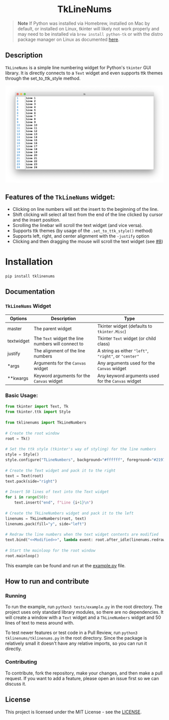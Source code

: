 <h1 align="center">TkLineNums</h1>

> **Note**
> If Python was installed via Homebrew, installed on Mac by default, or installed on Linux, tkinter will likely not work properly and may need to be installed via `brew install python-tk` or with the distro package manager on Linux as documented [here](https://tecadmin.net/how-to-install-python-tkinter-on-linux/).

## Description
`TkLineNums` is a simple line numbering widget for Python's `tkinter` GUI library. It is directly connects to a `Text` widget and even supports ttk themes through the set_to_ttk_style method.

![img](https://github.com/Moosems/TkLineNums/raw/main/images/TkLineNumsPhoto.png)

## Features of the `TkLineNums` widget:

- Clicking on line numbers will set the insert to the beginning of the line.
- Shift clicking will select all text from the end of the line clicked by cursor and the insert position.
- Scrolling the linebar will scroll the text widget (and vice versa).
- Supports ttk themes (by usage of the `.set_to_ttk_style()` method)
- Supports left, right, and center alignment with the `-justify` option
- Clicking and then dragging the mouse will scroll the text widget (see [#8](https://github.com/Moosems/TkLineNums/pull/8))

# Installation
`pip install tklinenums`

## Documentation
### `TkLineNums` Widget
|Options|Description|Type|
|---|---|---|
|master|The parent widget|Tkinter widget (defaults to `tkinter.Misc`)|
|textwidget|The `Text` widget the line numbers will connect to|Tkinter `Text` widget (or child class)|
|justify|The alignment of the line numbers|A string as either `"left"`, `"right"`, or `"center"`|
|*args|Arguments for the `Canvas` widget|Any arguments used for the `Canvas` widget|
|**kwargs|Keyword arguments for the `Canvas` widget|Any keyword arguments used for the `Canvas` widget|

### Basic Usage:
```python
from tkinter import Text, Tk
from tkinter.ttk import Style

from tklinenums import TkLineNumbers

# Create the root window
root = Tk()

# Set the ttk style (tkinter's way of styling) for the line numbers
style = Style()
style.configure("TLineNumbers", background="#ffffff", foreground="#2197db")

# Create the Text widget and pack it to the right
text = Text(root)
text.pack(side="right")

# Insert 50 lines of text into the Text widget
for i in range(50):
    text.insert("end", f"Line {i+1}\n")

# Create the TkLineNumbers widget and pack it to the left
linenums = TkLineNumbers(root, text)
linenums.pack(fill="y", side="left")

# Redraw the line numbers when the text widget contents are modified
text.bind("<<Modified>>", lambda event: root.after_idle(linenums.redraw), add=True)

# Start the mainloop for the root window
root.mainloop()
```
This example can be found and run at the [example.py](./tests/example.py) file.

## How to run and contribute

### Running

To run the example, run `python3 tests/example.py` in the root directory. The project uses only standard library modules, so there are no dependencies. It will create a window with a `Text` widget and a `TkLineNumbers` widget and 50 lines of text to mess around with.

To test newer features or test code in a Pull Review, run `python3 tklinenums/tklinenums.py` in the root directory. Since the package is relatively small it doesn't have any relative imports, so you can run it directly.

### Contributing

To contribute, fork the repository, make your changes, and then make a pull request. If you want to add a feature, please open an issue first so we can discuss it.


## License

This project is licensed under the MIT License - see the [LICENSE](./LISCENSE).
